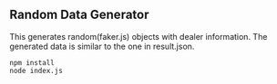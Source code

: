 ## Random Data Generator

This generates random(faker.js) objects with dealer information.
The generated data is similar to the one in result.json.

```
npm install
node index.js
```
